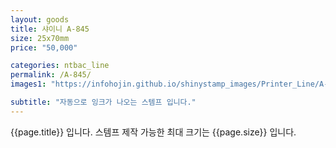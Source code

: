 ```yaml
---
layout: goods
title: 샤이니 A-845
size: 25x70mm
price: "50,000"

categories: ntbac_line
permalink: /A-845/
images1: "https://infohojin.github.io/shinystamp_images/Printer_Line/A-845/A-845_1.jpg"

subtitle: "자동으로 잉크가 나오는 스템프 입니다."
---
```


{{page.title}} 입니다. 스템프 제작 가능한 최대 크기는 {{page.size}} 입니다.